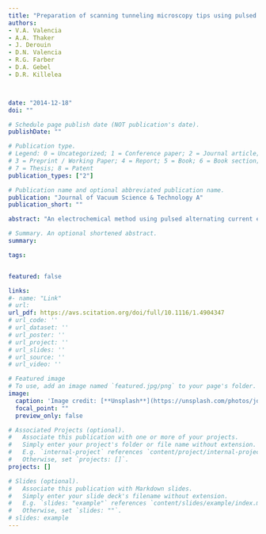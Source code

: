 ```yaml
---
title: "Preparation of scanning tunneling microscopy tips using pulsed alternating current etching"
authors:
- V.A. Valencia
- A.A. Thaker
- J. Derouin
- D.N. Valencia
- R.G. Farber
- D.A. Gebel
- D.R. Killelea



date: "2014-12-18"
doi: ""

# Schedule page publish date (NOT publication's date).
publishDate: ""

# Publication type.
# Legend: 0 = Uncategorized; 1 = Conference paper; 2 = Journal article;
# 3 = Preprint / Working Paper; 4 = Report; 5 = Book; 6 = Book section;
# 7 = Thesis; 8 = Patent
publication_types: ["2"]

# Publication name and optional abbreviated publication name.
publication: "Journal of Vacuum Science & Technology A"
publication_short: ""

abstract: "An electrochemical method using pulsed alternating current etching (PACE) to produce atomically sharp scanning tunneling microscopy (STM) tips is presented. An Arduino Uno microcontroller was used to control the number and duration of the alternating current (AC) pulses, allowing for ready optimization of the procedures for both Pt:Ir and W tips using a single apparatus. W tips prepared using constant and pulsed AC power were compared. Tips fashioned using PACE were sharper than those etched with continuous AC power alone. Pt:Ir tips were prepared with an initial coarse etching stage using continuous AC power followed by fine etching using PACE. The number and potential of the finishing AC pulses was varied and scanning electron microscope imaging was used to compare the results. Finally, tip quality using the optimized procedures was verified by UHV-STM imaging. With PACE, at least 70% of the W tips and 80% of the Pt:Ir tips were of sufficiently high quality to obtain atomically resolved images of HOPG or Ni(111)."

# Summary. An optional shortened abstract.
summary:

tags:


featured: false

links:
#- name: "Link"
# url: 
url_pdf: https://avs.scitation.org/doi/full/10.1116/1.4904347
# url_code: ''
# url_dataset: ''
# url_poster: ''
# url_project: ''
# url_slides: ''
# url_source: ''
# url_video: ''

# Featured image
# To use, add an image named `featured.jpg/png` to your page's folder. 
image:
  caption: 'Image credit: [**Unsplash**](https://unsplash.com/photos/jdD8gXaTZsc)'
  focal_point: ""
  preview_only: false

# Associated Projects (optional).
#   Associate this publication with one or more of your projects.
#   Simply enter your project's folder or file name without extension.
#   E.g. `internal-project` references `content/project/internal-project/index.md`.
#   Otherwise, set `projects: []`.
projects: []

# Slides (optional).
#   Associate this publication with Markdown slides.
#   Simply enter your slide deck's filename without extension.
#   E.g. `slides: "example"` references `content/slides/example/index.md`.
#   Otherwise, set `slides: ""`.
# slides: example
---
```





